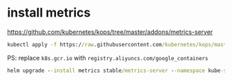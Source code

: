 # install metrics

https://github.com/kubernetes/kops/tree/master/addons/metrics-server

``` cmd
kubectl apply -f https://raw.githubusercontent.com/kubernetes/kops/master/addons/metrics-server/v1.8.x.yaml
```

PS: replace `k8s.gcr.io` with `registry.aliyuncs.com/google_containers`

``` cmd
helm upgrade --install metrics stable/metrics-server --namespace kube-system
```

